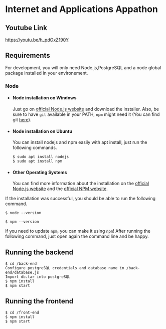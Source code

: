 # Internet and Applications Appathon

## Youtube Link
https://youtu.be/h_pdOxZ190Y
## Requirements

For development, you will only need Node.js,PostgreSQL and a node global package installed in your environement.

### Node
- #### Node installation on Windows

  Just go on [official Node.js website](https://nodejs.org/) and download the installer.
Also, be sure to have `git` available in your PATH, `npm` might need it (You can find git [here](https://git-scm.com/)).

- #### Node installation on Ubuntu

  You can install nodejs and npm easily with apt install, just run the following commands.

      $ sudo apt install nodejs
      $ sudo apt install npm

- #### Other Operating Systems
  You can find more information about the installation on the [official Node.js website](https://nodejs.org/) and the [official NPM website](https://npmjs.org/).

If the installation was successful, you should be able to run the following command.

    $ node --version

    $ npm --version

If you need to update `npm`, you can make it using `npm`! After running the following command, just open again the command line and be happy.



## Running the backend

    $ cd /back-end
    Configure postgreSQL credentials and database name in /back-end/database.js
    Import db.tar into postgreSQL
    $ npm install
    $ npm start

## Running the frontend

    $ cd /front-end
    $ npm install
    $ npm start
    
    


